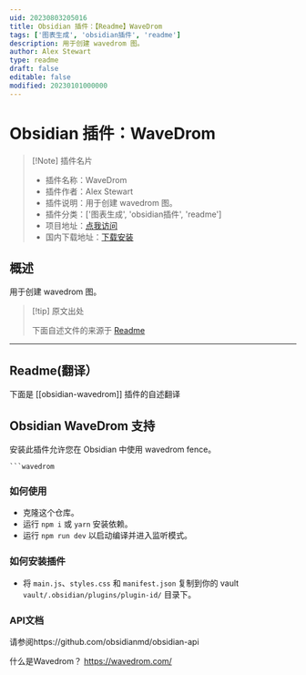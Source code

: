 ```yaml
---
uid: 20230803205016
title: Obsidian 插件：【Readme】WaveDrom
tags: ['图表生成', 'obsidian插件', 'readme']
description: 用于创建 wavedrom 图。
author: Alex Stewart
type: readme
draft: false
editable: false
modified: 20230101000000
---
```


# Obsidian 插件：WaveDrom

> [!Note] 插件名片
> - 插件名称：WaveDrom
> - 插件作者：Alex Stewart
> - 插件说明：用于创建 wavedrom 图。
> - 插件分类：['图表生成', 'obsidian插件', 'readme']
> - 项目地址：[点我访问](https://github.com/kingsquirrel152/obsidian-wavedrom)
> - 国内下载地址：[下载安装](https://pkmer.cn/products/plugin/pluginMarket/?obsidian-wavedrom)

## 概述

用于创建 wavedrom 图。



> [!tip] 原文出处
> 
>下面自述文件的来源于 [Readme](https://ghproxy.net/https://raw.githubusercontent.com/kingsquirrel152/obsidian-wavedrom/main/README.md)
> 

---

## Readme(翻译）

下面是 [[obsidian-wavedrom]] 插件的自述翻译


## Obsidian WaveDrom 支持

安装此插件允许您在 Obsidian 中使用 wavedrom fence。

```
```wavedrom
```

### 如何使用

- 克隆这个仓库。
- 运行 `npm i` 或 `yarn` 安装依赖。
- 运行 `npm run dev` 以启动编译并进入监听模式。

### 如何安装插件

- 将 `main.js`、`styles.css` 和 `manifest.json` 复制到你的 vault `vault/.obsidian/plugins/plugin-id/` 目录下。

### API文档

请参阅https://github.com/obsidianmd/obsidian-api

什么是Wavedrom？
https://wavedrom.com/



